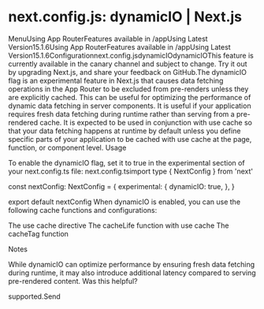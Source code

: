 # next.config.js: dynamicIO | Next.js

<p>MenuUsing App RouterFeatures available in /appUsing Latest Version15.1.6Using App RouterFeatures available in /appUsing Latest Version15.1.6Configurationnext.config.jsdynamicIOdynamicIOThis feature is currently available in the canary channel and subject to change. Try it out by upgrading Next.js, and share your feedback on GitHub.The dynamicIO flag is an experimental feature in Next.js that causes data fetching operations in the App Router to be excluded from pre-renders unless they are explicitly cached. This can be useful for optimizing the performance of dynamic data fetching in server components.
It is useful if your application requires fresh data fetching during runtime rather than serving from a pre-rendered cache.
It is expected to be used in conjunction with use cache so that your data fetching happens at runtime by default unless you define specific parts of your application to be cached with use cache at the page, function, or component level.
Usage</p>
<p>To enable the dynamicIO flag, set it to true in the experimental section of your next.config.ts file:
next.config.tsimport type { NextConfig } from 'next'</p>
<p>const nextConfig: NextConfig = {
experimental: {
dynamicIO: true,
},
}</p>
<p>export default nextConfig
When dynamicIO is enabled, you can use the following cache functions and configurations:</p>
<p>The use cache directive
The cacheLife function with use cache
The cacheTag function</p>
<p>Notes</p>
<p>While dynamicIO can optimize performance by ensuring fresh data fetching during runtime, it may also introduce additional latency compared to serving pre-rendered content.
Was this helpful?</p>
<p>supported.Send</p>
